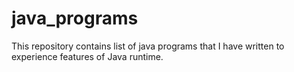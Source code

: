 # java_programs
This repository contains list of java programs that I have written to experience features of Java runtime.
